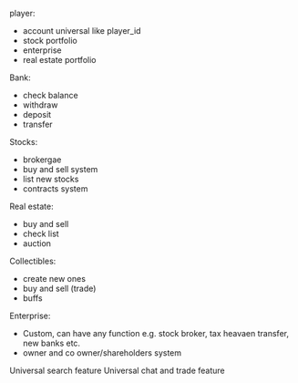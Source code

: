 player:
 - account universal like player_id
 - stock portfolio
 - enterprise 
 - real estate portfolio

Bank:
 - check balance
 - withdraw
 - deposit
 - transfer

Stocks:
 - brokergae
 - buy and sell system
 - list new stocks
 - contracts system

Real estate:
 - buy and sell
 - check list
 - auction

Collectibles:
 - create new ones
 - buy and sell (trade)
 - buffs

Enterprise:
 - Custom, can have any function e.g. stock broker, tax heavaen transfer, new banks etc.
 - owner and co owner/shareholders system

Universal search feature
Universal chat and trade feature 

